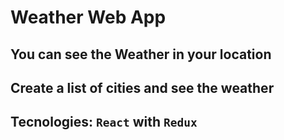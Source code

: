 # Weather Web App

## You can see the Weather in your location

## Create a list of cities and see the weather 

## Tecnologies: `React` with `Redux`